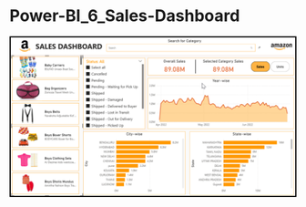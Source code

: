 # Power-BI_6_Sales-Dashboard

<img width="685" alt = "Amazon Dashboard" src="https://github.com/susitha-arulmozhi/Power-BI_1_Amazon-Dashboard/blob/main/Sales%20Dashboard.png"/>

